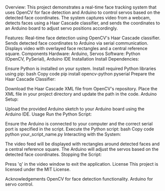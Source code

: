 Overview:
This project demonstrates a real-time face tracking system that uses OpenCV for face detection and Arduino to control servos based on the detected face coordinates. The system captures video from a webcam, detects faces using a Haar Cascade classifier, and sends the coordinates to an Arduino board to adjust servo positions accordingly.

Features:
Real-time face detection using OpenCV's Haar Cascade classifier.
Sends detected face coordinates to Arduino via serial communication.
Displays video with overlayed face rectangles and a central reference square.
Components
Hardware: Arduino, Servos
Software: Python (OpenCV, PySerial), Arduino IDE
Installation
Install Dependencies:

Ensure Python is installed on your system.
Install required Python libraries using pip:
bash
Copy code
pip install opencv-python pyserial
Prepare the Haar Cascade Classifier:

Download the Haar Cascade XML file from OpenCV's repository.
Place the XML file in your project directory and update the path in the code.
Arduino Setup:

Upload the provided Arduino sketch to your Arduino board using the Arduino IDE.
Usage
Run the Python Script:

Ensure the Arduino is connected to your computer and the correct serial port is specified in the script.
Execute the Python script:
bash
Copy code
python your_script_name.py
Interacting with the System:

The video feed will be displayed with rectangles around detected faces and a central reference square.
The Arduino will adjust the servos based on the detected face coordinates.
Stopping the Script:

Press 'q' in the video window to exit the application.
License
This project is licensed under the MIT License.

Acknowledgements
OpenCV for face detection functionality.
Arduino for servo control.
